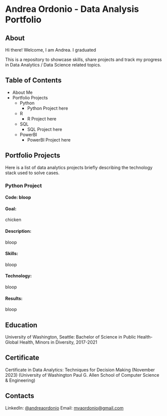 # Andrea Ordonio - Data Analysis Portfolio

## About 

Hi there! Welcome, I am Andrea. I graduated 

This is a repository to showcase skills, share projects and track my progress in Data Analytics / Data Science related topics. 

## Table of Contents
- About Me
- Portfolio Projects
  - Python
    - Python Project here
  - R
    - R Project here
  - SQL
    - SQL Project here
  - PowerBI
    - PowerBI Project here


## Portfolio Projects
Here is a list of data analytics projects briefly describing the technology stack used to solve cases.

### Python Project
#### Code: bloop
#### Goal:
  chicken
#### Description:
  bloop
#### Skills:
  bloop
#### Technology:
  bloop
#### Results:
  bloop



## Education
University of Washington, Seattle: Bachelor of Science in Public Health-Global Health, Minors in Diversity, 2017-2021

## Certificate
Certificate in Data Analytics: Techniques for Decision Making (November 2023) (University of Washington Paul G. Allen School of Computer Science & Engineering)

## Contacts
LinkedIn: [@andreaordonio](www.linkedin.com/in/andreaordonio)
Email: mvaordonio@gmail.com
